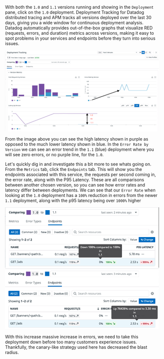 With both the `1.0` and `1.1` versions running and showing in the `Deployment` pane, click on the `1.0` deployment. Deployment Tracking for Datadog distributed tracing and APM tracks all versions deployed over the last 30 days, giving you a wide window for continuous deployment analysis. Datadog automatically provides out-of-the-box graphs that visualize RED (requests, errors, and duration) metrics across versions, making it easy to spot problems in your services and endpoints before they turn into serious issues.

![1.0 vs 1.1](./assets/old_vs_new.png)

From the image above you can see the high latency shown in purple as opposed to the much lower latency shown in blue. In the `Error Rate by Version` we can see an error trend in the `1.1` (blue) deployment where you will see zero errors, or no purple line, for the `1.0`. 

Let's quickly dig in and investigate this a bit more to see whats going on. From the `Metrics` tab, click the `Endpoints` tab. This will show you the endpoints associated with this service, the requests per second coming in, the error rate, along with the P95 Latency. These are all comparisons between another chosen version, so you can see how error rates and latency differ between deployments. We can see that our `Error Rate` when looking at the `1.0` deployment has a `100%` reduction in errors from the newer `1.1` deployment, along with the p95 latency being over `1000%` higher

![Endpoints error rate](./assets/error_rate.png)
![Latency rate](./assets/p95_latency.png)

With this increase massive increase in errors, we need to take this deployment down before too many customers experience issues. Thankfully, the canary-like strategy used here has decreased the blast radius.
